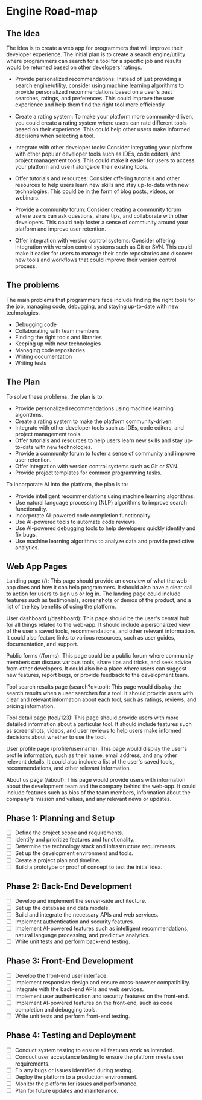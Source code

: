 # Engine Road-map

## The Idea

The idea is to create a web app for programmers that will improve their developer experience.
The initial plan is to create a search engine/utility where programmers can search for a tool
for a specific job and results would be returned based on other developers' ratings.

- Provide personalized recommendations:
  Instead of just providing a search engine/utility,
  consider using machine learning algorithms to provide personalized recommendations based on a user's past searches,
  ratings, and preferences.
  This could improve the user experience and help them find the right tool more efficiently.

- Create a rating system:
  To make your platform more community-driven,
  you could create a rating system where users can rate different tools based on their experience.
  This could help other users make informed decisions when selecting a tool.

- Integrate with other developer tools:
  Consider integrating your platform with other popular developer tools such as IDEs,
  code editors, and project management tools.
  This could make it easier for users to access your platform and use it alongside their existing tools.

- Offer tutorials and resources:
  Consider offering tutorials and other resources
  to help users learn new skills and stay up-to-date with new technologies.
  This could be in the form of blog posts, videos, or webinars.

- Provide a community forum:
  Consider creating a community forum where users can ask questions, share tips, and collaborate with other developers.
  This could help foster a sense of community around your platform and improve user retention.

- Offer integration with version control systems:
  Consider offering integration with version control systems such as Git or SVN.
  This could make it easier for users to manage their code repositories and discover new tools and workflows that could
  improve their version control process.

## The problems

The main problems that programmers face include finding the right tools for the job,
managing code, debugging, and staying up-to-date with new technologies.

- Debugging code
- Collaborating with team members
- Finding the right tools and libraries
- Keeping up with new technologies
- Managing code repositories
- Writing documentation
- Writing tests

## The Plan

To solve these problems, the plan is to:

- Provide personalized recommendations using machine learning algorithms.
- Create a rating system to make the platform community-driven.
- Integrate with other developer tools such as IDEs, code editors, and project management tools.
- Offer tutorials and resources to help users learn new skills and stay up-to-date with new technologies.
- Provide a community forum to foster a sense of community and improve user retention.
- Offer integration with version control systems such as Git or SVN.
- Provide project templates for common programming tasks.

To incorporate AI into the platform, the plan is to:

- Provide intelligent recommendations using machine learning algorithms.
- Use natural language processing (NLP) algorithms to improve search functionality.
- Incorporate AI-powered code completion functionality.
- Use AI-powered tools to automate code reviews.
- Use AI-powered debugging tools to help developers quickly identify and fix bugs.
- Use machine learning algorithms to analyze data and provide predictive analytics.

## Web App Pages

Landing page (/): This page should provide an overview of what the web-app does and how it can help programmers.
It should also have a clear call to action for users to sign up or log in.
The landing page could include features such as testimonials,
screenshots or demos of the product, and a list of the key benefits of using the platform.

User dashboard (/dashboard): This page should be the user's central hub for all things related to the web-app.
It should include a personalized view of the user's saved tools, recommendations, and other relevant information.
It could also feature links to various resources, such as user guides, documentation, and support.

Public forms (/forms): This page could be a public forum where community members can discuss various tools, share tips
and tricks, and seek advice from other developers.
It could also be a place where users can suggest new features, report
bugs, or provide feedback to the development team.

Tool search results page (search?q=tool):
This page would display the search results when a user searches for a tool.
It should provide users with clear and relevant information about each tool,
such as ratings, reviews, and pricing information.

Tool detail page (tool/123):
This page should provide users with more detailed information about a particular tool.
It should include features such as screenshots, videos,
and user reviews to help users make informed decisions about whether to use the tool.

User profile page (profile/username):
This page would display the user's profile information,
such as their name, email address, and any other relevant details.
It could also include a list of the user's saved tools, recommendations, and other relevant information.

About us page (/about):
This page would provide users with information about the development team and the company behind the web-app.
It could include features such as bios of the team members,
information about the company's mission and values, and any relevant news or updates.

## Phase 1: Planning and Setup

- [ ] Define the project scope and requirements.
- [ ] Identify and prioritize features and functionality.
- [ ] Determine the technology stack and infrastructure requirements.
- [ ] Set up the development environment and tools.
- [ ] Create a project plan and timeline.
- [ ] Build a prototype or proof of concept to test the initial idea.

## Phase 2: Back-End Development

- [ ] Develop and implement the server-side architecture.
- [ ] Set up the database and data models.
- [ ] Build and integrate the necessary APIs and web services.
- [ ] Implement authentication and security features.
- [ ] Implement AI-powered features such as intelligent recommendations, natural language processing, and predictive
  analytics.
- [ ] Write unit tests and perform back-end testing.

## Phase 3: Front-End Development

- [ ] Develop the front-end user interface.
- [ ] Implement responsive design and ensure cross-browser compatibility.
- [ ] Integrate with the back-end APIs and web services.
- [ ] Implement user authentication and security features on the front-end.
- [ ] Implement AI-powered features on the front-end, such as code completion and debugging tools.
- [ ] Write unit tests and perform front-end testing.

## Phase 4: Testing and Deployment

- [ ] Conduct system testing to ensure all features work as intended.
- [ ] Conduct user acceptance testing to ensure the platform meets user requirements.
- [ ] Fix any bugs or issues identified during testing.
- [ ] Deploy the platform to a production environment.
- [ ] Monitor the platform for issues and performance.
- [ ] Plan for future updates and maintenance.

